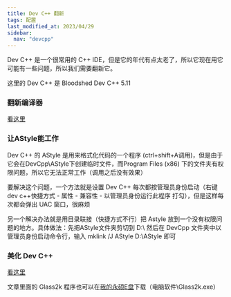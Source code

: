 ```yaml
---
title: Dev C++ 翻新
tags: 配置
last_modified_at: 2023/04/29
sidebar:
  nav: "devcpp"
---
```


Dev C++ 是一个很常用的 C++ IDE，但是它的年代有点太老了，所以它现在用它可能有一些问题，所以我们需要翻新它。

这里的 Dev C++ 是 Bloodshed Dev C++ 5.11

### 翻新编译器

[看这里](https://www.zhihu.com/question/267249434/answer/2246716057)

### 让AStyle能工作

Dev C++ 的 AStyle 是用来格式化代码的一个程序 (ctrl+shift+A调用)，但是由于它会在DevCpp\\AStyle下创建临时文件，而Program Files (x86) 下的文件夹有权限问题，所以它无法正常工作（调用之后没有效果）

要解决这个问题，一个方法就是设置 Dev C++ 每次都按管理员身份启动（右键dev c++快捷方式 - 属性 - 兼容性 - 以管理员身份运行此程序 打勾），但是这样每次都会弹出 UAC 窗口，很麻烦

另一个解决办法就是用目录联接（快捷方式不行）把 Astyle 放到一个没有权限问题的地方。具体做法：先把AStyle文件夹剪切到 D:\\ 然后在 DevCpp 文件夹中以管理员身份启动命令行，输入 mklink /J AStyle D:\\AStyle 即可

### 美化 Dev C++

[看这里](https://www.luogu.com.cn/blog/sky-fox/jiang-dev-c-bian-ji-qi-da-zao-cheng-shen-ji-ide-ji-mei-hua)

文章里面的 Glass2k 程序也可以在[我的永硕E盘](http://coder114514.ysepan.com)下载（电脑软件\\Glass2k.exe）
